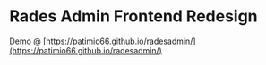 # Rades Admin Frontend Redesign

Demo @ [https://patimio66.github.io/radesadmin/](https://patimio66.github.io/radesadmin/)
